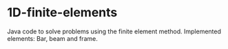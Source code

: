 # 1D-finite-elements
Java code to solve problems using the finite element method. Implemented elements: Bar, beam and frame.
